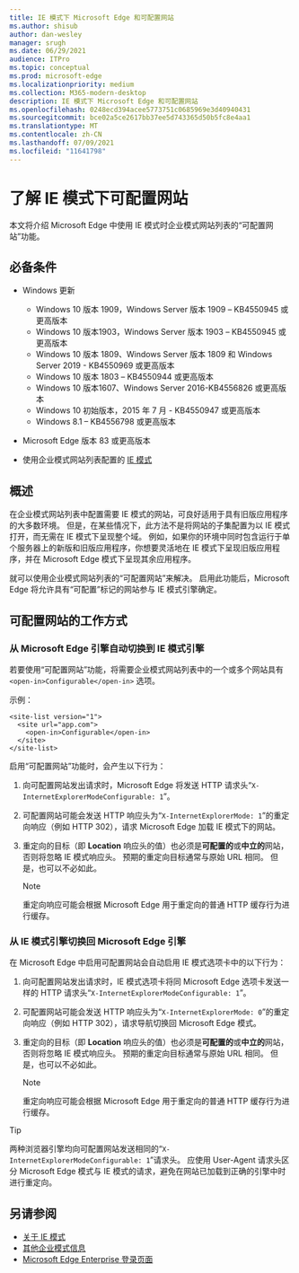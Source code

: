 ```yaml
---
title: IE 模式下 Microsoft Edge 和可配置网站
ms.author: shisub
author: dan-wesley
manager: srugh
ms.date: 06/29/2021
audience: ITPro
ms.topic: conceptual
ms.prod: microsoft-edge
ms.localizationpriority: medium
ms.collection: M365-modern-desktop
description: IE 模式下 Microsoft Edge 和可配置网站
ms.openlocfilehash: 0248ecd394acee5773751c0685969e3d40940431
ms.sourcegitcommit: bce02a5ce2617bb37ee5d743365d50b5fc8e4aa1
ms.translationtype: MT
ms.contentlocale: zh-CN
ms.lasthandoff: 07/09/2021
ms.locfileid: "11641798"
---
```

# <a name="learn-about-configurable-sites-in-ie-mode"></a>了解 IE 模式下可配置网站

本文将介绍 Microsoft Edge 中使用 IE 模式时企业模式网站列表的“可配置网站”功能。

## <a name="prerequisites"></a>必备条件

- Windows 更新

  - Windows 10 版本 1909，Windows Server 版本 1909 – KB4550945 或更高版本
  - Windows 10 版本1903，Windows Server 版本 1903 – KB4550945 或更高版本
  - Windows 10 版本 1809、Windows Server 版本 1809 和 Windows Server 2019 - KB4550969 或更高版本
  - Windows 10 版本 1803 – KB4550944 或更高版本
  - Windows 10 版本1607、Windows Server 2016-KB4556826 或更高版本
  - Windows 10 初始版本，2015 年 7 月 - KB4550947 或更高版本
  - Windows 8.1 – KB4556798 或更高版本

- Microsoft Edge 版本 83 或更高版本
- 使用企业模式网站列表配置的 [IE 模式](./edge-ie-mode.md)

## <a name="overview"></a>概述

在企业模式网站列表中配置需要 IE 模式的网站，可良好适用于具有旧版应用程序的大多数环境。 但是，在某些情况下，此方法不是将网站的子集配置为以 IE 模式打开，而无需在 IE 模式下呈现整个域。 例如，如果你的环境中同时包含运行于单个服务器上的新版和旧版应用程序，你想要灵活地在 IE 模式下呈现旧版应用程序，并在 Microsoft Edge 模式下呈现其余应用程序。

就可以使用企业模式网站列表的“可配置网站”来解决。 启用此功能后，Microsoft Edge 将允许具有“可配置”标记的网站参与 IE 模式引擎确定。

## <a name="how-configurable-sites-works"></a>可配置网站的工作方式

### <a name="automatic-switching-from-the-microsoft-edge-engine-to-the-ie-mode-engine"></a>从 Microsoft Edge 引擎自动切换到 IE 模式引擎

若要使用“可配置网站”功能，将需要企业模式网站列表中的一个或多个网站具有 `<open-in>Configurable</open-in>` 选项。

示例：

```
<site-list version="1">
  <site url="app.com">
    <open-in>Configurable</open-in>
  </site>
</site-list>
```

启用“可配置网站”功能时，会产生以下行为：

1. 向可配置网站发出请求时，Microsoft Edge 将发送 HTTP 请求头“`X-InternetExplorerModeConfigurable: 1`”。
2. 可配置网站可能会发送 HTTP 响应头为“`X-InternetExplorerMode: 1`”的重定向响应（例如 HTTP 302），请求 Microsoft Edge 加载 IE 模式下的网站。
3. 重定向的目标（即 **Location** 响应头的值）也必须是**可配置的**或**中立的**网站，否则将忽略 IE 模式响应头。 预期的重定向目标通常与原始 URL 相同。 但是，也可以不必如此。

   > [!NOTE]
   > 重定向响应可能会根据 Microsoft Edge 用于重定向的普通 HTTP 缓存行为进行缓存。

### <a name="switching-back-from-ie-mode-engine-to-microsoft-edge-engine"></a>从 IE 模式引擎切换回 Microsoft Edge 引擎

在 Microsoft Edge 中启用可配置网站会自动启用 IE 模式选项卡中的以下行为：

1. 向可配置网站发出请求时，IE 模式选项卡将同 Microsoft Edge 选项卡发送一样的 HTTP 请求头“`X-InternetExplorerModeConfigurable: 1`”。
2. 可配置网站可能会发送 HTTP 响应头为“`X-InternetExplorerMode: 0`”的重定向响应（例如 HTTP 302），请求导航切换回 Microsoft Edge 模式。
3. 重定向的目标（即 **Location** 响应头的值）也必须是**可配置的**或**中立的**网站，否则将忽略 IE 模式响应头。 预期的重定向目标通常与原始 URL 相同。 但是，也可以不必如此。

   > [!NOTE]
   > 重定向响应可能会根据 Microsoft Edge 用于重定向的普通 HTTP 缓存行为进行缓存。

> [!TIP]
> 两种浏览器引擎均向可配置网站发送相同的“`X-InternetExplorerModeConfigurable: 1`”请求头。 应使用 User-Agent 请求头区分 Microsoft Edge 模式与 IE 模式的请求，避免在网站已加载到正确的引擎中时进行重定向。

## <a name="see-also"></a>另请参阅

- [关于 IE 模式](./edge-ie-mode.md)
- [其他企业模式信息](/internet-explorer/ie11-deploy-guide/enterprise-mode-overview-for-ie11)
- [Microsoft Edge Enterprise 登录页面](https://aka.ms/EdgeEnterprise)